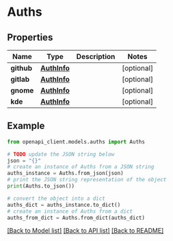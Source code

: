 # Auths


## Properties

Name | Type | Description | Notes
------------ | ------------- | ------------- | -------------
**github** | [**AuthInfo**](AuthInfo.md) |  | [optional] 
**gitlab** | [**AuthInfo**](AuthInfo.md) |  | [optional] 
**gnome** | [**AuthInfo**](AuthInfo.md) |  | [optional] 
**kde** | [**AuthInfo**](AuthInfo.md) |  | [optional] 

## Example

```python
from openapi_client.models.auths import Auths

# TODO update the JSON string below
json = "{}"
# create an instance of Auths from a JSON string
auths_instance = Auths.from_json(json)
# print the JSON string representation of the object
print(Auths.to_json())

# convert the object into a dict
auths_dict = auths_instance.to_dict()
# create an instance of Auths from a dict
auths_from_dict = Auths.from_dict(auths_dict)
```
[[Back to Model list]](../README.md#documentation-for-models) [[Back to API list]](../README.md#documentation-for-api-endpoints) [[Back to README]](../README.md)


